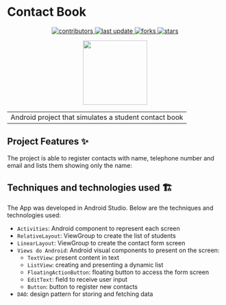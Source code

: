 # Contact Book
<p align="center">
  <a href="https://github.com/edegan-furb/Android-Fundamentals/graphs/contributors">
    <img src="https://img.shields.io/github/contributors/edegan-furb/Android-Fundamentals" alt="contributors" />
  </a>
  <a href="">
    <img src="https://img.shields.io/github/last-commit/edegan-furb/Android-Fundamentals" alt="last update" />
  </a>
  <a href="https://github.com/edegan-furb/Android-Fundamentals/network/members">
    <img src="https://img.shields.io/github/forks/edegan-furb/Android-Fundamentals" alt="forks" />
  </a>
  <a href="https://github.com/edegan-furb/Android-Fundamentals/stargazers">
    <img src="https://img.shields.io/github/stars/edegan-furb/Android-Fundamentals" alt="stars" />
  </a>
</p>

<p align="center">
    <img src="https://www.alura.com.br/assets/api/cursos/android-sua-primeira-app-mobile.svg" width="150"/>
</p >

<table align="center">
<tr>
<td>
  <a>
Android project that simulates a student contact book
  </a>
</td>
</tr>
</table>

## Project Features ✨

The project is able to register contacts with name, telephone number and email and lists them showing only the name:

## Techniques and technologies used 🏗️

The App was developed in Android Studio. Below are the techniques and technologies used:

- `Activities`: Android component to represent each screen
- `RelativeLayout`: ViewGroup to create the list of students
- `LinearLayout`: ViewGroup to create the contact form screen
- `Views do Android`: Android visual components to present on the screen:
    - `TextView`: present content in text
    - `ListView`: creating and presenting a dynamic list
    - `FloatingActionButton`: floating button to access the form screen
    - `EditText`: field to receive user input
    - `Button`: button to register new contacts
- `DAO`: design pattern for storing and fetching data
